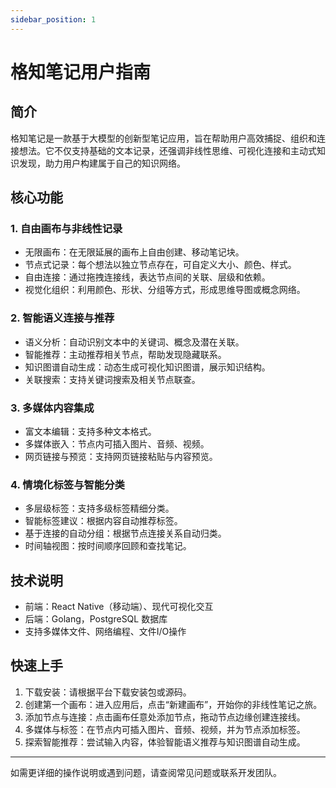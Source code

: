 ```yaml
---
sidebar_position: 1
---
```


# 格知笔记用户指南

## 简介

格知笔记是一款基于大模型的创新型笔记应用，旨在帮助用户高效捕捉、组织和连接想法。它不仅支持基础的文本记录，还强调非线性思维、可视化连接和主动式知识发现，助力用户构建属于自己的知识网络。

## 核心功能

### 1. 自由画布与非线性记录
- 无限画布：在无限延展的画布上自由创建、移动笔记块。
- 节点式记录：每个想法以独立节点存在，可自定义大小、颜色、样式。
- 自由连接：通过拖拽连接线，表达节点间的关联、层级和依赖。
- 视觉化组织：利用颜色、形状、分组等方式，形成思维导图或概念网络。

### 2. 智能语义连接与推荐
- 语义分析：自动识别文本中的关键词、概念及潜在关联。
- 智能推荐：主动推荐相关节点，帮助发现隐藏联系。
- 知识图谱自动生成：动态生成可视化知识图谱，展示知识结构。
- 关联搜索：支持关键词搜索及相关节点联查。

### 3. 多媒体内容集成
- 富文本编辑：支持多种文本格式。
- 多媒体嵌入：节点内可插入图片、音频、视频。
- 网页链接与预览：支持网页链接粘贴与内容预览。

### 4. 情境化标签与智能分类
- 多层级标签：支持多级标签精细分类。
- 智能标签建议：根据内容自动推荐标签。
- 基于连接的自动分组：根据节点连接关系自动归类。
- 时间轴视图：按时间顺序回顾和查找笔记。

## 技术说明
- 前端：React Native（移动端）、现代可视化交互
- 后端：Golang，PostgreSQL 数据库
- 支持多媒体文件、网络编程、文件I/O操作

## 快速上手
1. 下载安装：请根据平台下载安装包或源码。
2. 创建第一个画布：进入应用后，点击“新建画布”，开始你的非线性笔记之旅。
3. 添加节点与连接：点击画布任意处添加节点，拖动节点边缘创建连接线。
4. 多媒体与标签：在节点内可插入图片、音频、视频，并为节点添加标签。
5. 探索智能推荐：尝试输入内容，体验智能语义推荐与知识图谱自动生成。

---

如需更详细的操作说明或遇到问题，请查阅常见问题或联系开发团队。
